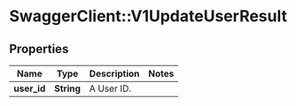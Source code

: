 # SwaggerClient::V1UpdateUserResult

## Properties
Name | Type | Description | Notes
------------ | ------------- | ------------- | -------------
**user_id** | **String** | A User ID. | 

